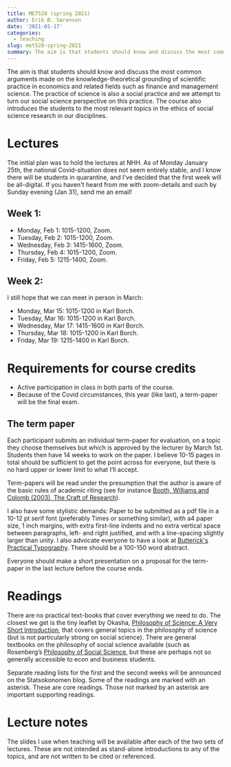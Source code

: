 ```yaml
---
title: MET528 (spring 2021)
author: Erik Ø. Sørensen
date: '2021-01-17'
categories:
  - teaching
slug: met528-spring-2021
summary: The aim is that students should know and discuss the most common   arguments made on the knowledge-theoretical grounding of scientific practice in economics and related fields such as finance and management science. The practice of science is also a social practice and we attempt to turn our social science perspective on this practice. The course also introduces students to the most relevant topics in the ethics of social science research in our disciplines.
---
```



The aim is that students should know and discuss the most common   arguments made on the knowledge-theoretical grounding of scientific practice in economics and related fields such as finance and management science. The practice of science is also a social practice and we attempt to turn our social science perspective on this practice. The course also introduces the students to the most relevant topics in the ethics of social science research in our disciplines.

# Lectures

The initial plan was to hold the lectures at NHH. As of Monday January 25th,
the national Covid-situation does not seem entirely stable, and I know there
will be students in quarantine, and I've decided that the first week will be
all-digital. If you haven't heard from me with zoom-details and such by Sunday
evening (Jan 31), send me an email!


## Week 1:

- Monday, Feb 1: 1015-1200, Zoom.
- Tuesday, Feb 2: 1015-1200, Zoom.
- Wednesday, Feb 3: 1415-1600, Zoom.
- Thursday, Feb 4: 1015-1200, Zoom.
- Friday, Feb 5: 1215-1400, Zoom.

## Week 2: 

I still hope that we can meet in person in March:

- Monday, Mar 15: 1015-1200 in Karl Borch.
- Tuesday, Mar 16: 1015-1200 in Karl Borch.
- Wednesday, Mar 17: 1415-1600 in Karl Borch.
- Thursday, Mar 18: 1015-1200 in Karl Borch.
- Friday, Mar 19: 1215-1400 in Karl Borch.

# Requirements for course credits

- Active participation in class in both parts of the course.
- Because of the Covid circumstances, this year (like last), a term-paper will be the final exam. 


## The term paper
Each participant submits an individual term-paper for evaluation, on a topic they choose themselves but which is approved by the lecturer by March 1st. Students then have 14 weeks to work on the paper. I believe 10-15 pages in total should be sufficient to get the point across for everyone, but there is no hard upper or lower limit to what I’ll accept.

Term-papers will be read under the presumption that the author is aware of the basic rules of academic riting (see for instance [Booth, Williams and Colomb (2003), The Craft of Research](https://www.amazon.com/Research-Chicago-Writing-Editing-Publishing/dp/0226065685)). 

I also have some stylistic demands: Paper to be submitted as a pdf file in a 10-12 pt serif font (preferably Times or something similar), with a4 paper size, 1 inch margins, with extra first-line indents and no extra vertical space between paragraphs, left- and right justified, and with a line-spacing slightly larger than unity. I also advocate everyone to have a look at [Butterick's Practical Typography](https://practicaltypography.com/). There should be a 100-150 word abstract. 

Everyone should make a short presentation on a proposal for the term-paper in the last lecture before the course ends.

# Readings

There are no practical text-books that cover everything we need to do. The closest we get is the tiny leaflet by Okasha, [Philosophy of Science: A Very Short Introduction](https://www.amazon.com/Philosophy-Science-Very-Short-Introduction/dp/0198745583), that covers general topics in the philosophy of science (but is not particularly strong on social science). There are general textbooks on the philosophy of social science available (such as Rosenberg’s [Philosophy of Social Science](https://www.amazon.com/Philosophy-Social-Science-Alexander-Rosenberg/dp/0813343518), but these are perhaps not so generally accessible to econ and business students. 

Separate reading lists for the first and the second weeks will be announced on the Statsokonomen blog.
Some of the readings are marked with an asterisk. These are core readings. Those not marked by an asterisk are important supporting readings.

# Lecture notes

The slides I use when teaching will be available after each of the two sets of lectures. These are not intended as stand-alone introductions to any of the topics, and are not written to be cited or referenced.
